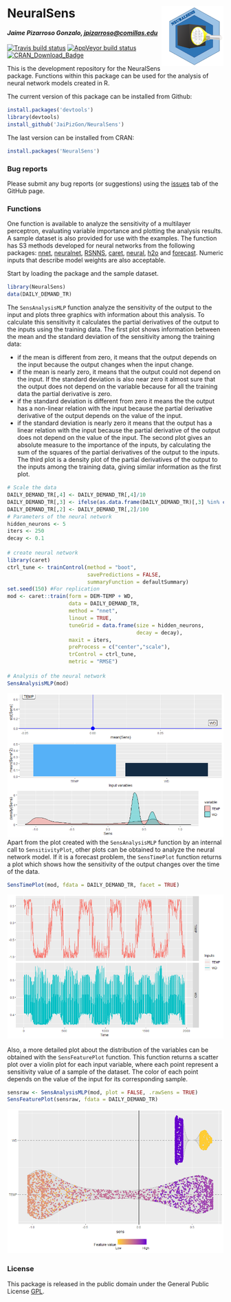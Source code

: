 
# NeuralSens <img src="man/logo/NeuralSens.PNG" width="135px" height="140px" align="right" style="padding-left:10px;background-color:white;" />

#### *Jaime Pizarroso Gonzalo, jpizarroso@comillas.edu*
<!-- badges: start -->
[![Travis build status](https://travis-ci.org/JaiPizGon/NeuralSens.svg?branch=master)](https://travis-ci.org/JaiPizGon/NeuralSens)
[![AppVeyor build status](https://ci.appveyor.com/api/projects/status/github/JaiPizGon/NeuralSens?branch=master&svg=true)](https://ci.appveyor.com/project/JaiPizGon/NeuralSens)
[![CRAN_Download_Badge](https://cranlogs.r-pkg.org/badges/grand-total/NeuralSens)](https://cranlogs.r-pkg.org/badges/grand-total/NeuralSens)
<!-- badges: end -->


This is the development repository for the NeuralSens package.  Functions within this package can be used for the analysis of neural network models created in R. 

The current version of this package can be installed from Github:


```r
install.packages('devtools')
library(devtools)
install_github('JaiPizGon/NeuralSens')
```

The last version can be installed from CRAN:


```r
install.packages('NeuralSens')
```

### Bug reports

Please submit any bug reports (or suggestions) using the [issues](https://github.com/JaiPizGon/NeuralSens/issues) tab of the GitHub page.

### Functions


One function is available to analyze the sensitivity of a multilayer perceptron, 
evaluating variable importance and plotting the analysis results. A sample dataset is also provided for use with the examples. The function has S3 methods developed for neural networks from the following packages: [nnet](https://cran.r-project.org/package=nnet), [neuralnet](https://cran.r-project.org/package=neuralnet), [RSNNS](https://cran.r-project.org/package=RSNNS), [caret](https://cran.r-project.org/package=caret),
[neural](https://cran.r-project.org/package=neural),
[h2o](https://cran.r-project.org/package=h2o) and [forecast](https://cran.r-project.org/package=forecast).  Numeric inputs that describe model weights are also acceptable. 
 
Start by loading the package and the sample dataset.



```r
library(NeuralSens)
data(DAILY_DEMAND_TR)
```

The `SensAnalysisMLP` function analyze the sensitivity of the output to the input and  plots three graphics with information about this analysis. To calculate this sensitivity it calculates the partial derivatives of the output to the inputs using the training data. 
The first plot shows information between the mean and the standard deviation of the sensitivity among the training data:
- if the mean is different from zero, it means that the output depends on the input because the output changes when the input change.
- if the mean is nearly zero, it means that the output could not depend on the input. If the standard deviation is also near zero it almost sure that the output does not depend on the variable because for all the training data the partial derivative is zero.
- if the standard deviation is different from zero it means the the output has a non-linear relation with the input because the partial derivative derivative of the output depends on the value of the input.
- if the standard deviation is nearly zero it means that the output has a linear relation with the input because the partial derivative of the output does not depend on the value of the input.
The second plot gives an absolute measure to the importance of the inputs, by calculating the sum of the squares of the partial derivatives of the output to the inputs.
The third plot is a density plot of the partial derivatives of the output to the inputs among the training data, giving similar information as the first plot.



```r
# Scale the data
DAILY_DEMAND_TR[,4] <- DAILY_DEMAND_TR[,4]/10
DAILY_DEMAND_TR[,3] <- ifelse(as.data.frame(DAILY_DEMAND_TR)[,3] %in% c("SUN","SAT"), 0, 1)
DAILY_DEMAND_TR[,2] <- DAILY_DEMAND_TR[,2]/100
# Parameters of the neural network
hidden_neurons <- 5
iters <- 250
decay <- 0.1

# create neural network
library(caret)
ctrl_tune <- trainControl(method = "boot",
                          savePredictions = FALSE,
                          summaryFunction = defaultSummary)
set.seed(150) #For replication
mod <- caret::train(form = DEM~TEMP + WD,
                    data = DAILY_DEMAND_TR,
                    method = "nnet",
                    linout = TRUE,
                    tuneGrid = data.frame(size = hidden_neurons,
                                          decay = decay),
                    maxit = iters,
                    preProcess = c("center","scale"),
                    trControl = ctrl_tune,
                    metric = "RMSE")

# Analysis of the neural network
SensAnalysisMLP(mod)
```

![](README_files/figure-html/unnamed-chunk-5-1.png)<!-- -->
Apart from the plot created with the `SensAnalysisMLP` function by an internal call
to `SensitivityPlot`, other plots can be obtained to analyze the neural network model.
If it is a forecast problem, the `SensTimePlot` function returns a plot which shows
how the sensitivity of the output changes over the time of the data. 



```r
SensTimePlot(mod, fdata = DAILY_DEMAND_TR, facet = TRUE)
```

![](README_files/figure-html/unnamed-chunk-6-1.png)<!-- -->

Also, a more detailed plot about the distribution of the variables can be obtained with
the `SensFeaturePlot` function. This function returns a scatter plot over a violin plot 
for each input variable, where each point represent a sensitivity value of a sample of the
dataset. The color of each point depends on the value of the input for its corresponding sample.


```r
sensraw <- SensAnalysisMLP(mod, plot = FALSE, .rawSens = TRUE)
SensFeaturePlot(sensraw, fdata = DAILY_DEMAND_TR)
```

![](README_files/figure-html/unnamed-chunk-7-1.png)<!-- -->

### License

This package is released in the public domain under the General Public License [GPL](https://www.gnu.org/licenses/gpl-3.0.en.html). 
